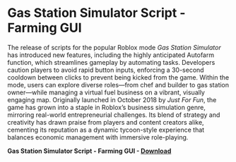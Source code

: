 <h1>Gas Station Simulator Script - Farming GUI</h1>

The release of scripts for the popular Roblox mode *Gas Station Simulator* has introduced new features, including the highly anticipated Autofarm function, which streamlines gameplay by automating tasks. Developers caution players to avoid rapid button inputs, enforcing a 30-second cooldown between clicks to prevent being kicked from the game. Within the mode, users can explore diverse roles—from chef and builder to gas station owner—while managing a virtual fuel business on a vibrant, visually engaging map. Originally launched in October 2018 by *Just For Fun*, the game has grown into a staple in Roblox’s business simulation genre, mirroring real-world entrepreneurial challenges. Its blend of strategy and creativity has drawn praise from players and content creators alike, cementing its reputation as a dynamic tycoon-style experience that balances economic management with immersive role-playing.

**Gas Station Simulator Script - Farming GUI - [Download](https://www.dlgram.com/public/files/api.php?shortened=1kJuEF)**


